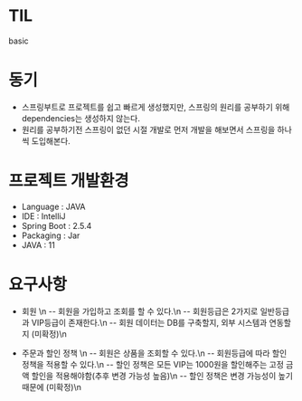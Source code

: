 # TIL
basic
# 동기
 - 스프링부트로 프로젝트를 쉽고 빠르게 생성했지만, 스프링의 원리를 공부하기 위해 dependencies는 생성하지 않는다.
 - 원리를 공부하기전 스프링이 없던 시절 개발로 먼저 개발을 해보면서 스프링을 하나씩 도입해본다.

# 프로젝트 개발환경
- Language : JAVA
- IDE : IntelliJ
- Spring Boot : 2.5.4
- Packaging : Jar
- JAVA : 11

# 요구사항
 - 회원 \n
    -- 회원을 가입하고 조회를 할 수 있다.\n
    -- 회원등급은 2가지로 일반등급과 VIP등급이 존재한다.\n
    -- 회원 데이터는 DB를 구축할지, 외부 시스템과 연동할지 (미확정)\n
    
 - 주문과 할인 정책 \n
   -- 회원은 상품을 조회할 수 있다.\n
   -- 회원등급에 따라 할인 정책을 적용할 수 있다.\n
   -- 할인 정책은 모든 VIP는 1000원을 할인해주는 고정 금액 할인을 적용해야함(추후 변경 가능성 높음)\n
   -- 할인 정책은 변경 가능성이 높기 때문에 (미확정)\n
   
  
